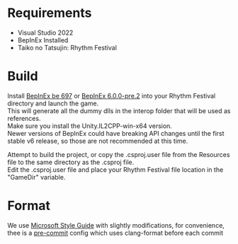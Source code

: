 # Requirements

- Visual Studio 2022
- BepInEx Installed
- Taiko no Tatsujin: Rhythm Festival

# Build

Install [BepInEx be 697](https://builds.bepinex.dev/projects/bepinex_be) or [BepInEx 6.0.0-pre.2](https://github.com/BepInEx/BepInEx/releases/tag/v6.0.0-pre.2) into your Rhythm Festival directory and launch the game.\
 This will generate all the dummy dlls in the interop folder that will be used as references.\
 Make sure you install the Unity.IL2CPP-win-x64 version.\
 Newer versions of BepInEx could have breaking API changes until the first stable v6 release, so those are not recommended at this time.

Attempt to build the project, or copy the .csproj.user file from the Resources file to the same directory as the .csproj file.\
 Edit the .csproj.user file and place your Rhythm Festival file location in the "GameDir" variable.

# Format

We use [Microsoft Style Guide](https://learn.microsoft.com/en-us/dotnet/fundamentals/code-analysis/code-style-rule-options) with slightly modifications, for convenience, thee is a [pre-commit](https://pre-commit.com/) config which uses clang-format before each commit
